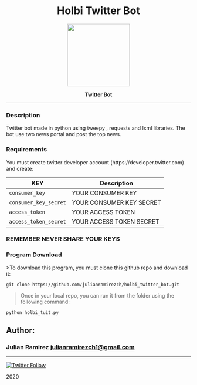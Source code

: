 <H1 align="center"> Holbi Twitter Bot </H1>

<p align="center">
   <a href="https://twitter.com/JulianR_30"><img src="https://cdn.pixabay.com/photo/2017/10/24/00/39/bot-icon-2883144_960_720.png" width="170" height="170"/></a>

<p align="center"> 
   <b>Twitter Bot</b>
                
----
<H3> Description </H3>
Twitter bot made in python using tweepy , requests and lxml libraries. The bot use two news portal and post the top news.

<H3> Requirements </H3>
You must create twitter developer account (https://developer.twitter.com) and create:


| KEY | Description                    |
| ------------- | ------------------------------ |
| `consumer_key`      |  YOUR CONSUMER KEY   |
| `consumer_key_secret`      | YOUR CONSUMER KEY SECRET |
| `access_token`      | YOUR ACCESS TOKEN |
| `access_token_secret`   | YOUR ACCESS TOKEN SECRET   |
### REMEMBER NEVER SHARE YOUR KEYS

<H3> Program Download </H3>
>To download this program, you must clone this github repo and download it:

    git clone https://github.com/julianramirezch/holbi_twitter_bot.git

>Once in your local repo, you can run it from the folder using the following command:

    python holbi_tuit.py

## Author: 
### Julian Ramirez <julianramirezch1@gmail.com>
----
[![Twitter Follow](https://img.shields.io/twitter/follow/JulianR_30.svg?style=social&label=Follow)](https://twitter.com/JulianR_30)

2020
